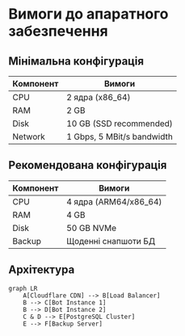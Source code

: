 # Вимоги до апаратного забезпечення

## Мінімальна конфігурація
| Компонент       | Вимоги                          |
|-----------------|---------------------------------|
| CPU             | 2 ядра (x86_64)                 |
| RAM             | 2 GB                            |
| Disk            | 10 GB (SSD recommended)         |
| Network         | 1 Gbps, 5 MBit/s bandwidth      |

## Рекомендована конфігурація
| Компонент       | Вимоги                          |
|-----------------|---------------------------------|
| CPU             | 4 ядра (ARM64/x86_64)           |
| RAM             | 4 GB                            |
| Disk            | 50 GB NVMe                      |
| Backup          | Щоденні снапшоти БД             |

## Архітектура
```mermaid
graph LR
    A[Cloudflare CDN] --> B[Load Balancer]
    B --> C[Bot Instance 1]
    B --> D[Bot Instance 2]
    C & D --> E[PostgreSQL Cluster]
    E --> F[Backup Server]